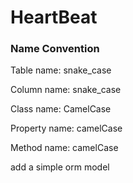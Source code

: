 # HeartBeat

### Name Convention
Table name: snake_case

Column name: snake_case

Class name: CamelCase

Property name: camelCase

Method name: camelCase

add a simple orm model
